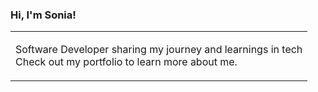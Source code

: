 
 ### Hi, I'm Sonia!
<table style="border-collapse: collapse;">
  <tr>
    <td align="left" style="border: none;">
     

Software Developer sharing my journey and learnings in tech</br>
      <!-- Text goes here -->
      Check out my portfolio to learn more about me.



